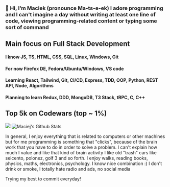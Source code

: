 ### 👋 Hi, I’m Maciek (pronounce  Ma-ts-e-ek) I adore programming and I can't imagine a day without writing at least one line of code, viewing programming-related content or typing some sort of command

## Main focus on Full Stack Development

#### I know JS, TS, HTML, CSS, SQL, Linux, Windows, Git

#### For now Firefox DE, Fedora/Ubuntu/Windows, VS code

#### Learning React, Tailwind, Git, CI/CD, Express, TDD, OOP, Python, REST API, Node, Algorithms

#### Planning to learn Redux, DDD, MongoDB, T3 Stack, tRPC, C, C++

## Top 5k on Codewars (top ~ 1%)
<img src=https://www.codewars.com/users/maciek367/badges/large>

<img alt="Maciej's Github Stats" src="https://github-readme-stats-taupe-tau.vercel.app/api?username=maciek367&count_private=true&theme=radical">

In general, I enjoy everything that is related to computers or other machines but for me programming is something that "clicks", because of the brain work that you have to do in order to solve a problem. I can't explain how much I value and like that kind of brain activity
I like old "trash" cars like seicento, polonez, golf 3 and so forth. I enjoy walks, reading books, physics, maths, electronics, psychology. I know nice combination :)
I don't drink or smoke, I totally hate radio and ads, no social media

Trying my best to commit everyday!
